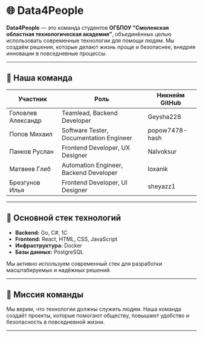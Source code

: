 # 🌐 Data4People

**Data4People** — это команда студентов **ОГБПОУ "Смоленская областная технологическая академия"**, объединённых целью использовать современные технологии для помощи людям. Мы создаём решения, которые делают жизнь проще и безопаснее, внедряя инновации в повседневные процессы.  

---

## 👥 Наша команда

| Участник | Роль | Никнейм GitHub |
|----------|------|----------------|
| Головлев Александр | Teamlead, Backend Developer | Geysha228 |
| Попов Михаил | Software Tester, Documentation Engineer | popow7478-hash |
| Панков Руслан | Frontend Developer, UX Designer | Nalvoksur |
| Матвеев Глеб | Automation Engineer, Backend Developer | loxanik |
| Брезгунов Илья | Frontend Developer, UI Designer | sheyazz1 |

---

## 🚀 Основной стек технологий

- **Backend:** Go, C#, 1С  
- **Frontend:** React, HTML, CSS, JavaScript  
- **Инфраструктура:** Docker  
- **Базы данных:** PostgreSQL  

Мы активно используем современный стек для разработки масштабируемых и надёжных решений.  

---

## 🌟 Миссия команды

Мы верим, что технологии должны служить людям. Наша команда создаёт проекты, которые помогают обществу, повышают удобство и безопасность в повседневной жизни.  

---
